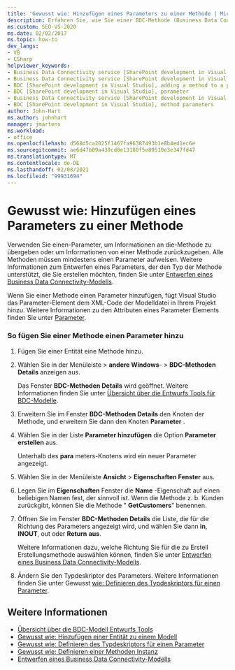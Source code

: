```yaml
---
title: 'Gewusst wie: Hinzufügen eines Parameters zu einer Methode | Microsoft-Dokumentation'
description: Erfahren Sie, wie Sie einer BDC-Methode (Business Data Connectivity) einen Parameter hinzufügen, mit dem Sie Informationen an die-Methode übergeben oder Informationen von der-Methode zurückgeben können.
ms.custom: SEO-VS-2020
ms.date: 02/02/2017
ms.topic: how-to
dev_langs:
- VB
- CSharp
helpviewer_keywords:
- Business Data Connectivity service [SharePoint development in Visual Studio], adding a method to a parameter
- Business Data Connectivity service [SharePoint development in Visual Studio], parameter
- BDC [SharePoint development in Visual Studio], adding a method to a parameter
- BDC [SharePoint development in Visual Studio], parameter
- Business Data Connectivity service [SharePoint development in Visual Studio], method parameters
- BDC [SharePoint development in Visual Studio], method parameters
author: John-Hart
ms.author: johnhart
manager: jmartens
ms.workload:
- office
ms.openlocfilehash: d568d5ca2025f1467fa96387493b1e8b4ed1ec6e
ms.sourcegitcommit: ae6d47b09a439cd0e13180f5e89510e3e347fd47
ms.translationtype: MT
ms.contentlocale: de-DE
ms.lasthandoff: 02/08/2021
ms.locfileid: "99931694"
---
```

# <a name="how-to-add-a-parameter-to-a-method"></a>Gewusst wie: Hinzufügen eines Parameters zu einer Methode
  Verwenden Sie einen-Parameter, um Informationen an die-Methode zu übergeben oder um Informationen von einer Methode zurückzugeben. Alle Methoden müssen mindestens einen Parameter aufweisen. Weitere Informationen zum Entwerfen eines Parameters, der den Typ der Methode unterstützt, die Sie erstellen möchten, finden Sie unter [Entwerfen eines Business Data Connectivity-Modells](../sharepoint/designing-a-business-data-connectivity-model.md).

 Wenn Sie einer Methode einen Parameter hinzufügen, fügt Visual Studio das Parameter-Element dem XML-Code der Modelldatei in Ihrem Projekt hinzu. Weitere Informationen zu den Attributen eines Parameter Elements finden Sie unter [Parameter](/previous-versions/office/developer/sharepoint-2010/ee557705(v=office.14)).

### <a name="to-add-a-parameter-to-a-method"></a>So fügen Sie einer Methode einen Parameter hinzu

1. Fügen Sie einer Entität eine Methode hinzu.

2. Wählen Sie in der Menüleiste   >  **andere Windows**-  >  **BDC-Methoden Details** anzeigen aus.

     Das Fenster **BDC-Methoden Details** wird geöffnet. Weitere Informationen finden Sie unter [Übersicht über die Entwurfs Tools für BDC-Modelle](../sharepoint/bdc-model-design-tools-overview.md).

3. Erweitern Sie im Fenster **BDC-Methoden Details** den Knoten der Methode, und erweitern Sie dann den Knoten **Parameter** .

4. Wählen Sie in der Liste **Parameter hinzufügen** die Option **Parameter erstellen** aus.

     Unterhalb des **para** meters-Knotens wird ein neuer Parameter angezeigt.

5. Wählen Sie in der Menüleiste **Ansicht**  >  **Eigenschaften Fenster** aus.

6. Legen Sie im **Eigenschaften** Fenster die **Name** -Eigenschaft auf einen beliebigen Namen fest, der sinnvoll ist. Wenn die Methode z. b. Kunden zurückgibt, können Sie die Methode " **GetCustomers**" benennen.

7. Öffnen Sie im Fenster **BDC-Methoden Details** die Liste, die für die Richtung des Parameters angezeigt wird, und wählen Sie dann **in**, **INOUT**, out oder **Return** **aus**.

     Weitere Informationen dazu, welche Richtung Sie für die zu Erstell Erstellungsmethode auswählen können, finden Sie unter [Entwerfen eines Business Data Connectivity-Modells](../sharepoint/designing-a-business-data-connectivity-model.md).

8. Ändern Sie den Typdeskriptor des Parameters. Weitere Informationen finden Sie unter Gewusst [wie: Definieren des Typdeskriptors für einen Parameter](../sharepoint/how-to-define-the-type-descriptor-of-a-parameter.md).

## <a name="see-also"></a>Weitere Informationen
- [Übersicht über die BDC-Modell Entwurfs Tools](../sharepoint/bdc-model-design-tools-overview.md)
- [Gewusst wie: Hinzufügen einer Entität zu einem Modell](../sharepoint/how-to-add-an-entity-to-a-model.md)
- [Gewusst wie: Definieren des Typdeskriptors für einen Parameter](../sharepoint/how-to-define-the-type-descriptor-of-a-parameter.md)
- [Gewusst wie: Definieren einer Methoden Instanz](../sharepoint/how-to-define-a-method-instance.md)
- [Entwerfen eines Business Data Connectivity-Modells](../sharepoint/designing-a-business-data-connectivity-model.md)

